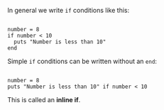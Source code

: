 In general we write
`if` conditions like this:

<Editor lang="ruby">
<code>
number = 8
if number < 10
  puts "Number is less than 10"
end
</code>
</Editor>

Simple `if` conditions can
be written without an `end`:

<Editor lang="ruby">
<code>
number = 8
puts "Number is less than 10" if number < 10
</code>
</Editor>

This is called an **inline if**.